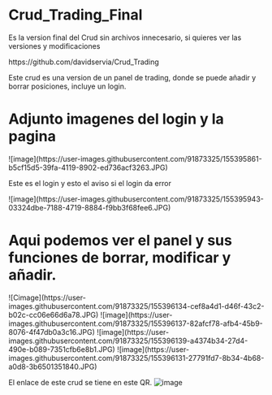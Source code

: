 # Crud_Trading_Final
<p>Es la version final del Crud sin archivos innecesario, si quieres ver las versiones y modificaciones</p>
<p>https://github.com/davidservia/Crud_Trading</p>
<p>Este crud es una version de un panel de trading, donde se puede añadir y borrar posiciones, incluye un login.</p>
<h1>Adjunto imagenes del login y la pagina</h1>
![image](https://user-images.githubusercontent.com/91873325/155395861-b5cf15d5-39fa-4119-8902-ed736acf3263.JPG)
<p> Este es el login y esto el aviso si el login da error</p>
![image](https://user-images.githubusercontent.com/91873325/155395943-03324dbe-7188-4719-8884-f9bb3f68fee6.JPG)
<h1>Aqui podemos ver el panel y sus funciones de borrar, modificar y añadir.</h1>
![Cimage](https://user-images.githubusercontent.com/91873325/155396134-cef8a4d1-d46f-43c2-b02c-cc06e66d6a78.JPG)
![image](https://user-images.githubusercontent.com/91873325/155396137-82afcf78-afb4-45b9-8076-4f47db0a3c16.JPG)
![image](https://user-images.githubusercontent.com/91873325/155396139-a4374b34-27d4-490e-b089-7351cfb6e8b1.JPG)
![image](https://user-images.githubusercontent.com/91873325/155396131-27791fd7-8b34-4b68-a0d8-3b6501351840.JPG)

El enlace de este crud se tiene en este QR.
![image](https://user-images.githubusercontent.com/91873325/155396378-fbbe2377-7440-4ef2-9d56-aaec6b6a9c65.png)

